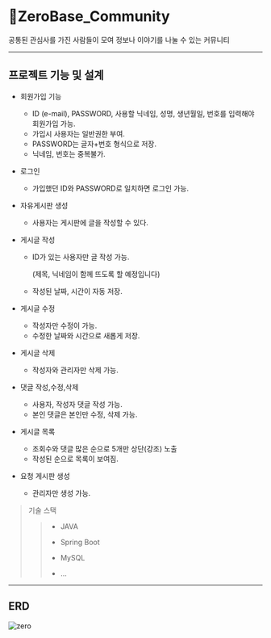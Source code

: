 # 🐶ZeroBase_Community

공통된 관심사를 가진 사람들이 모여 정보나 이야기를 나눌 수 있는 커뮤니티


-----
## 프로젝트 기능 및 설계


* 회원가입 기능
  * ID (e-mail), PASSWORD, 사용할 닉네임, 성명, 생년월일, 번호를 입력해야 회원가입 가능.
  * 가입시 사용자는 일반권한 부여.
  * PASSWORD는 글자+번호 형식으로 저장.
  * 닉네임, 번호는 중복불가.
  
* 로그인
  * 가입했던 ID와 PASSWORD로 일치하면 로그인 가능.

* 자유게시판 생성
  * 사용자는 게시판에 글을 작성할 수 있다.

* 게시글 작성
  * ID가 있는 사용자만 글 작성 가능.
    
     (제목, 닉네임이 함께 뜨도록 할 예정입니다)
  * 작성된 날짜, 시간이 자동 저장.

* 게시글 수정
  * 작성자만 수정이 가능.
  * 수정한 날짜와 시간으로 새롭게 저장.

* 게시글 삭제
  * 작성자와 관리자만 삭제 가능.

* 댓글 작성,수정,삭제
  * 사용자, 작성자 댓글 작성 가능.
  * 본인 댓글은 본인만 수정, 삭제 가능.

* 게시글 목록
  * 조회수와 댓글 많은 순으로 5개만 상단(강조) 노출
  * 작성된 순으로 목록이 보여짐.

* 요청 게시판 생성
  * 관리자만 생성 가능.


>기술 스택
> >- JAVA
> >
> >- Spring Boot
> >
> >- MySQL
> >
> >- ...
---

## ERD

![zero](https://github.com/yeeun610/ye_zero/assets/44358572/b26eab3f-78ad-4011-9711-727b057e7218)

